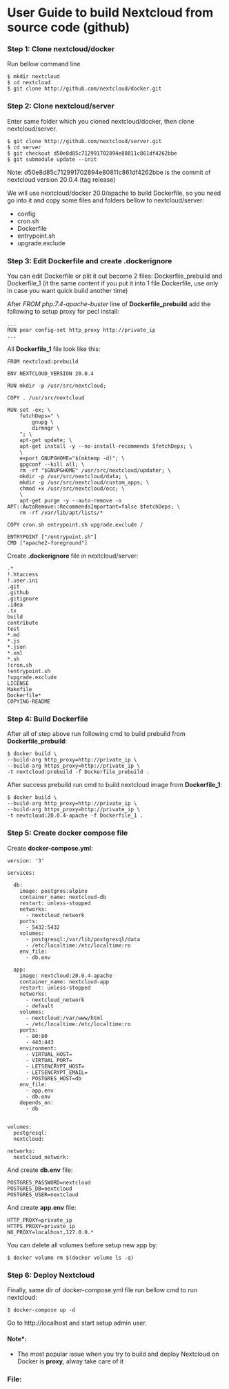 # User Guide to build Nextcloud from source code (github)
 
### Step 1: Clone nextcloud/docker 

Run bellow command line 

    $ mkdir nextcloud
    $ cd nextcloud
    $ git clone http://github.com/nextcloud/docker.git 

### Step 2: Clone nextcloud/server 

Enter same folder which you cloned nextcloud/docker, then clone nextcloud/server. 

    $ git clone http://github.com/nextcloud/server.git 
    $ cd server 
    $ git checkout d50e8d85c712991702894e80811c861df4262bbe 
    $ git submodule update --init

Note: d50e8d85c712991702894e80811c861df4262bbe is the commit of nextcloud version 20.0.4 (tag release) 

We will use nextcloud/docker 20.0/apache to build Dockerfile, so you need go into it and copy some files and folders bellow to nextcloud/server:

- config
- cron.sh
- Dockerfile
- entrypoint.sh
- upgrade.exclude

### Step 3: Edit Dockerfile and create .dockerignore

You can edit Dockerfile or plit it out become 2 files: Dockerfile_prebuild and Dockerfile_1 (it the same content if you put it into 1 file Dockerfile, use only in case you want quick build another time) 

After *FROM php:7.4-apache-buster* line of **Dockerfile_prebuild** add the following to setup proxy for pecl install: 

    ...
    RUN pear config-set http_proxy http://private_ip 
    ...


All **Dockerfile_1** file look like this: 

    FROM nextcloud:prebuild

    ENV NEXTCLOUD_VERSION 20.0.4

    RUN mkdir -p /usr/src/nextcloud;
    
    COPY . /usr/src/nextcloud
    
    RUN set -ex; \
        fetchDeps=" \
            gnupg \
            dirmngr \
        "; \
        apt-get update; \
        apt-get install -y --no-install-recommends $fetchDeps; \
        \
        export GNUPGHOME="$(mktemp -d)"; \
        gpgconf --kill all; \
        rm -rf "$GNUPGHOME" /usr/src/nextcloud/updater; \
        mkdir -p /usr/src/nextcloud/data; \
        mkdir -p /usr/src/nextcloud/custom_apps; \
        chmod +x /usr/src/nextcloud/occ; \
        \
        apt-get purge -y --auto-remove -o APT::AutoRemove::RecommendsImportant=false $fetchDeps; \
        rm -rf /var/lib/apt/lists/*
    
    COPY cron.sh entrypoint.sh upgrade.exclude /
    
    ENTRYPOINT ["/entrypoint.sh"]
    CMD ["apache2-foreground"]

Create **.dockerignore** file in nextcloud/server:

    .*
    !.htaccess
    !.user.ini
    .git
    .github
    .gitignore
    .idea
    .tx
    build
    contribute
    test
    *.md
    *.js
    *.json
    *.xml
    *.sh
    !cron.sh
    !entrypoint.sh
    !upgrade.exclude
    LICENSE
    Makefile
    Dockerfile*
    COPYING-README

### Step 4: Build Dockerfile 

After all of step above run following cmd to build prebuild from **Dockerfile_prebuild**: 

    $ docker build \
    --build-arg http_proxy=http://private_ip \
    --build-arg https_proxy=http://private_ip \
    -t nextcloud:prebuild -f Dockerfile_prebuild . 

After success prebuild run cmd to build nextcloud image from **Dockerfile_1**: 

    $ docker build \
    --build-arg http_proxy=http://private_ip \
    --build-arg https_proxy=http://private_ip \
    -t nextcloud:20.0.4-apache -f Dockerfile_1 . 

### Step 5: Create docker compose file 

Create **docker-compose.yml**: 

    version: '3'

    services:

      db:
        image: postgres:alpine
        container_name: nextcloud-db
        restart: unless-stopped
        networks: 
          - nextcloud_network
        ports: 
          - 5432:5432
        volumes:
          - postgresql:/var/lib/postgresql/data
          - /etc/localtime:/etc/localtime:ro
        env_file:
          - db.env

      app:
        image: nextcloud:20.0.4-apache
        container_name: nextcloud-app
        restart: unless-stopped
        networks: 
          - nextcloud_network
          - default
        volumes:
          - nextcloud:/var/www/html
          - /etc/localtime:/etc/localtime:ro
        ports: 
          - 80:80
          - 443:443
        environment:
          - VIRTUAL_HOST=
          - VIRTUAL_PORT=
          - LETSENCRYPT_HOST=
          - LETSENCRYPT_EMAIL=
          - POSTGRES_HOST=db
        env_file:
          - app.env
          - db.env
        depends_on:
          - db


    volumes:
      postgresql:
      nextcloud:

    networks: 
      nextcloud_network:

And create **db.env** file: 

    POSTGRES_PASSWORD=nextcloud
    POSTGRES_DB=nextcloud
    POSTGRES_USER=nextcloud
 
And create **app.env** file: 

    HTTP_PROXY=private_ip
    HTTPS_PROXY=private_ip
    NO_PROXY=localhost,127.0.0.*

You can delete all volumes before setup new app by:

    $ docker volume rm $(docker volume ls -q)

### Step 6: Deploy Nextcloud 

Finally, same dir of docker-compose.yml file run bellow cmd to run nextcloud: 

    $ docker-compose up -d 

Go to http://localhost and start setup admin user. 

#### Note*:
 - The most popular issue when you try to build and deploy Nextcloud on Docker is **proxy**, alway take care of it

### File:
